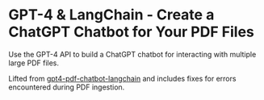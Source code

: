 # GPT-4 & LangChain - Create a ChatGPT Chatbot for Your PDF Files

Use the GPT-4 API to build a ChatGPT chatbot for interacting with multiple large PDF files.

Lifted from [gpt4-pdf-chatbot-langchain](https://github.com/mayooear/gpt4-pdf-chatbot-langchain) and includes fixes for errors encountered during PDF ingestion.
